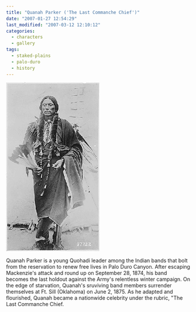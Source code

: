 ```yaml
---
title: "Quanah Parker ('The Last Commanche Chief')"
date: "2007-01-27 12:54:29"
last_modified: "2007-03-12 12:10:12"
categories:
  - characters
  - gallery
tags:
  - staked-plains
  - palo-duro
  - history
---
```

![128](/images/gallery/128.jpg)

Quanah Parker is a young Quohadi leader among the Indian bands that bolt from the reservation to renew free lives in Palo Duro Canyon. After escaping Mackenzie's attack and round up on September 28, 1874, his band becomes the last holdout against the Army's relentless winter campaign. On the edge of starvation, Quanah's sruviving band members surrender themselves at Ft. Sill (Oklahoma) on June 2, 1875. As he adapted and flourished, Quanah became a nationwide celebrity under the rubric, "The Last Commanche Chief.
